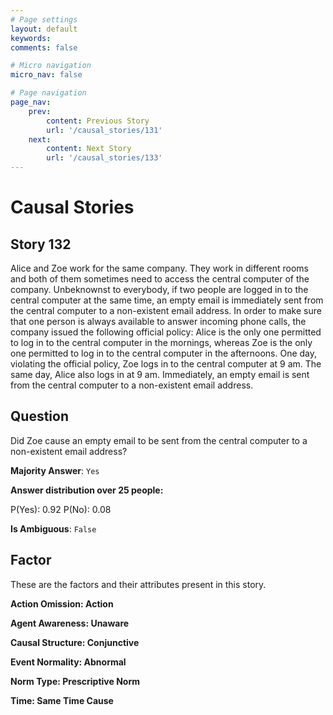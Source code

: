 ```yaml
---
# Page settings
layout: default
keywords:
comments: false

# Micro navigation
micro_nav: false

# Page navigation
page_nav:
    prev:
        content: Previous Story
        url: '/causal_stories/131'
    next:
        content: Next Story
        url: '/causal_stories/133'
---
```

# Causal Stories

## Story 132

<div class='text-hightlight'>
Alice and Zoe work for the same company. They work in different rooms and both of them sometimes need to access the central computer of the company. Unbeknownst to everybody, if two people are logged in to the central computer at the same time, an empty email is immediately sent from the central computer to a non-existent email address. In order to make sure that one person is always available to answer incoming phone calls, the company issued the following official policy: Alice is the only one permitted to log in to the central computer in the mornings, whereas Zoe is the only one permitted to log in to the central computer in the afternoons. One day, violating the official policy, Zoe logs in to the central computer at 9 am. The same day, Alice also logs in at 9 am. Immediately, an empty email is sent from the central computer to a non-existent email address.
</div>

## Question

<p>
<div class='text-hightlight'>Did Zoe cause an empty email to be sent from the central computer to a non-existent email address?</div>
</p>

**Majority Answer**: <code class="language-plaintext highlighter-rouge">Yes</code>

**Answer distribution over 25 people:**

<div class="container">
<div class="row">
<div class="col-md-7">
    <div class="slider-container">
        <div class="slider">
            <div class="slider-value" id="sliderValue"></div>
        </div>
        <div class="slider-labels">
            <span id="yesLabel">P(Yes): 0.92</span>
            <span id="noLabel">P(No): 0.08</span>
        </div>
    </div>
</div>
</div>
</div>

**Is Ambiguous**:  <code class="language-plaintext highlighter-rouge">False</code> <!-- False -->

## Factor

These are the factors and their attributes present in this story.


<div class="callout callout--info">
    <p><strong>Action Omission: Action</strong></p>
</div>

<div class="callout callout--info">
    <p><strong>Agent Awareness: Unaware</strong></p>
</div>

<div class="callout callout--info">
    <p><strong>Causal Structure: Conjunctive</strong></p>
</div>

<div class="callout callout--info">
    <p><strong>Event Normality: Abnormal</strong></p>
</div>

<div class="callout callout--info">
    <p><strong>Norm Type: Prescriptive Norm</strong></p>
</div>

<div class="callout callout--info">
    <p><strong>Time: Same Time Cause</strong></p>
</div>
